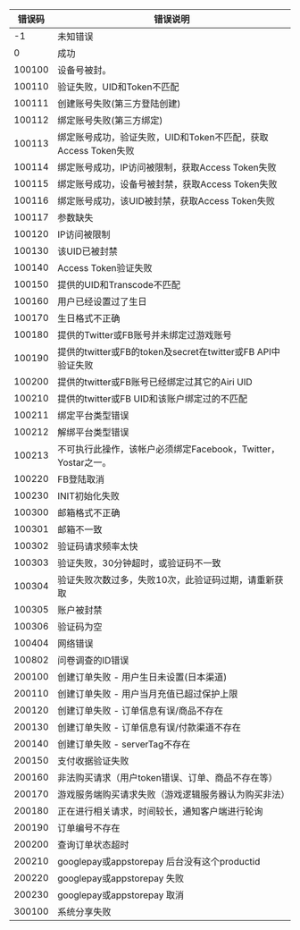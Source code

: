 | 错误码 | 错误说明 | 
| ------ | ------ | 
| -1 | 未知错误 | 
| 0 | 成功 | 
| 100100 | 设备号被封。 | 
| 100110 | 验证失败，UID和Token不匹配 | 
| 100111 | 创建账号失败(第三方登陆创建) | 
| 100112 | 绑定账号失败(第三方绑定) | 
| 100113 | 绑定账号成功，验证失败，UID和Token不匹配，获取Access Token失败 | 
| 100114 | 绑定账号成功，IP访问被限制，获取Access Token失败 | 
| 100115 | 绑定账号成功，设备号被封禁，获取Access Token失败 | 
| 100116 | 绑定账号成功，该UID被封禁，获取Access Token失败 | 
| 100117 | 参数缺失 | 
| 100120 | IP访问被限制 | 
| 100130 | 该UID已被封禁 | 
| 100140 | Access Token验证失败 |
| 100150 | 提供的UID和Transcode不匹配 |
| 100160 | 用户已经设置过了生日 |
| 100170 | 生日格式不正确 |
| 100180 | 提供的Twitter或FB账号并未绑定过游戏账号 |
| 100190 | 提供的twitter或FB的token及secret在twitter或FB API中验证失败 |
| 100200 | 提供的twitter或FB账号已经绑定过其它的Airi UID |
| 100210 | 提供的twitter或FB UID和该账户绑定过的不匹配 |
| 100211 | 绑定平台类型错误 |
| 100212 | 解绑平台类型错误 |
| 100213 | 不可执行此操作，该帐户必须绑定Facebook，Twitter，Yostar之一。 |
| 100220 | FB登陆取消 |
| 100230 | INIT初始化失败 |
| 100300 | 邮箱格式不正确 |
| 100301 | 邮箱不一致 |
| 100302 | 验证码请求频率太快 |
| 100303 | 验证失败，30分钟超时，或验证码不一致 |
| 100304 | 验证失败次数过多，失败10次，此验证码过期，请重新获取 |
| 100305 | 账户被封禁 |
| 100306 | 验证码为空 |
| 100404 | 网络错误 |
| 100802 | 问卷调查的ID错误 |
| 200100 | 创建订单失败 - 用户生日未设置(日本渠道) |
| 200110 | 创建订单失败 - 用户当月充值已超过保护上限 |
| 200120 | 创建订单失败 - 订单信息有误/商品不存在 |
| 200130 | 创建订单失败 - 订单信息有误/付款渠道不存在 |
| 200140 | 创建订单失败 - serverTag不存在 |
| 200150 | 支付收据验证失败 |
| 200160 | 非法购买请求（用户token错误、订单、商品不存在等） |
| 200170 | 游戏服务端购买请求失败（游戏逻辑服务器认为购买非法） |
| 200180 | 正在进行相关请求，时间较长，通知客户端进行轮询 |
| 200190 | 订单编号不存在 |
| 200200 | 查询订单状态超时 |
| 200210 | googlepay或appstorepay 后台没有这个productid |
| 200220 | googlepay或appstorepay 失败 |
| 200230 | googlepay或appstorepay 取消 |
| 300100 | 系统分享失败 |















